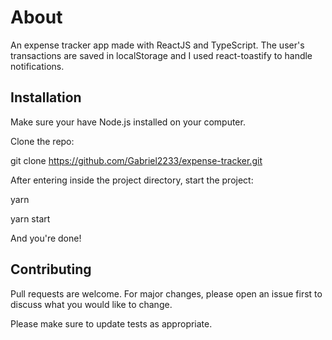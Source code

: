#  About
An expense tracker app made with ReactJS and TypeScript. The user's transactions are saved in localStorage and I used react-toastify to handle notifications.

##  Installation
Make sure your have Node.js installed on your computer.

Clone the repo:

git clone https://github.com/Gabriel2233/expense-tracker.git

After entering inside the project directory, start the project:

yarn

yarn start

And you're done!

##  Contributing
Pull requests are welcome. For major changes, please open an issue first to discuss what you would like to change.

Please make sure to update tests as appropriate.





